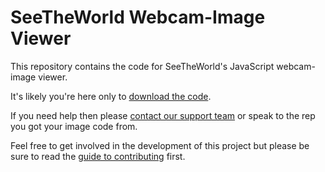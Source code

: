 # SeeTheWorld Webcam-Image Viewer

This repository contains the code for SeeTheWorld's JavaScript webcam-image viewer.

It's likely you're here only to [download the code](https://raw.githubusercontent.com/powderblue/webcam-image-viewer/main/dist/stw-wiv.min.js).

If you need help then please [contact our support team](mailto:support@seetheworld.com) or speak to the rep you got your image code from.

Feel free to get involved in the development of this project but please be sure to read the [guide to contributing](./CONTRIBUTING.md) first.
